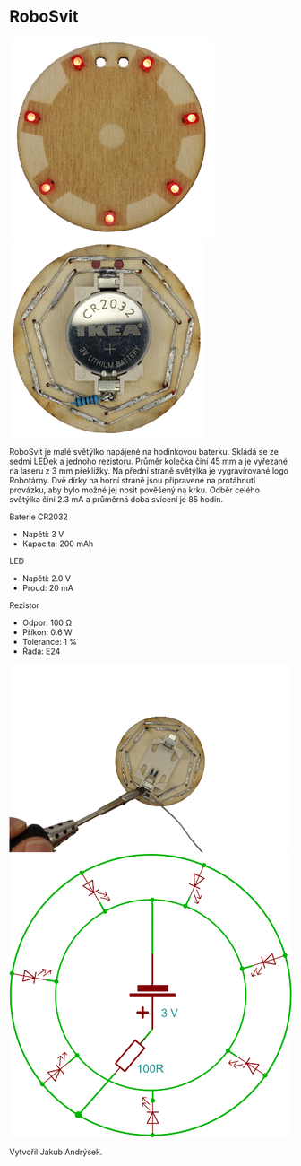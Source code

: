 # RoboSvit

![RoboSvit přední strana](assets/roboSvit-propag/photo/roboSvit-propag-04.png)
![RoboSvit zadní strana](assets/roboSvit-propag/photo/roboSvit-propag-03.png)

RoboSvit je malé světýlko napájené na hodinkovou baterku. Skládá se ze sedmi LEDek a jednoho rezistoru. Průměr kolečka činí 45 mm a je vyřezané na laseru z 3 mm překližky. Na přední straně světýlka je vygravírované logo Robotárny. Dvě dírky na horní straně jsou připravené na protáhnutí provázku, aby bylo možné jej nosit pověšený na krku. Odběr celého světýlka činí 2.3 mA a průměrná doba svícení je 85 hodin.

Baterie CR2032
- Napětí: 3 V
- Kapacita: 200 mAh

LED
- Napětí: 2.0 V
- Proud: 20 mA

Rezistor
- Odpor: 100 Ω
- Příkon: 0.6 W
- Tolerance: 1 %
- Řada: E24

![RoboSvit pájení](assets/roboSvit-propag/photo/roboSvit-propag-01.png)
![RoboSvit schéma](assets/roboSvit-propag/photo/roboSvit-propag-06.png)

Vytvořil Jakub Andrýsek.